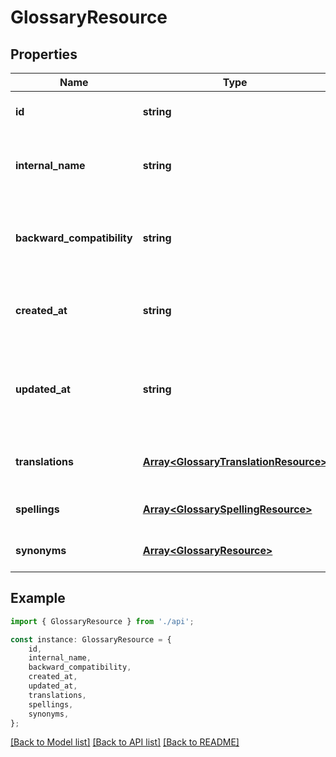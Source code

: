 # GlossaryResource


## Properties

Name | Type | Description | Notes
------------ | ------------- | ------------- | -------------
**id** | **string** | The unique identifier (GUID) | [default to undefined]
**internal_name** | **string** | A name for this resource, for internal use only. | [default to undefined]
**backward_compatibility** | **string** | The Id(s) of matching resource in the legacy system (if any). | [default to undefined]
**created_at** | **string** | The date of creation of the resource (managed by the system) | [default to undefined]
**updated_at** | **string** | The date of last modification of the resource (managed by the system) | [default to undefined]
**translations** | [**Array&lt;GlossaryTranslationResource&gt;**](GlossaryTranslationResource.md) | Relationships (only included if loaded) | [optional] [default to undefined]
**spellings** | [**Array&lt;GlossarySpellingResource&gt;**](GlossarySpellingResource.md) |  | [optional] [default to undefined]
**synonyms** | [**Array&lt;GlossaryResource&gt;**](GlossaryResource.md) |  | [optional] [default to undefined]

## Example

```typescript
import { GlossaryResource } from './api';

const instance: GlossaryResource = {
    id,
    internal_name,
    backward_compatibility,
    created_at,
    updated_at,
    translations,
    spellings,
    synonyms,
};
```

[[Back to Model list]](../README.md#documentation-for-models) [[Back to API list]](../README.md#documentation-for-api-endpoints) [[Back to README]](../README.md)
